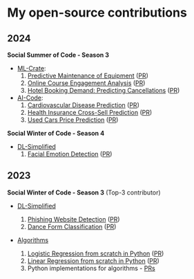 # My open-source contributions

## 2024

**Social Summer of Code - Season 3**
  * [ML-Crate](https://github.com/abhisheks008/ML-Crate):
      1. [Predictive Maintenance of Equipment](https://github.com/abhisheks008/ML-Crate/tree/main/Predictive%20Maintenance%20of%20Equipment) ([PR](https://github.com/abhisheks008/ML-Crate/pull/691))
      2. [Online Course Engagement Analysis](https://github.com/abhisheks008/ML-Crate/tree/main/Online%20Course%20Engagement) ([PR](https://github.com/abhisheks008/ML-Crate/pull/715))
      3. [Hotel Booking Demand: Predicting Cancellations](https://github.com/abhisheks008/ML-Crate/tree/main/Hotel%20Booking%20Demand%20Prediction) ([PR](https://github.com/abhisheks008/ML-Crate/pull/734))
  * [AI-Code](https://github.com/Avdhesh-Varshney/AI-Code):
      1. [Cardiovascular Disease Prediction](https://github.com/Avdhesh-Varshney/AI-Code/tree/main/ML/Projects/cardiovascular_disease_prediction) ([PR](https://github.com/Avdhesh-Varshney/AI-Code/pull/64))
      2. [Health Insurance Cross-Sell Prediction](https://github.com/Avdhesh-Varshney/AI-Code/tree/main/ML/Projects/insurance_cross_sell_prediction) ([PR](https://github.com/Avdhesh-Varshney/AI-Code/pull/78))
      3. [Used Cars Price Prediction](https://github.com/Avdhesh-Varshney/AI-Code/tree/main/ML/Projects/used_cars_price_prediction) ([PR](https://github.com/Avdhesh-Varshney/AI-Code/pull/83))
   
**Social Winter of Code - Season 4**
  * [DL-Simplified](https://github.com/abhisheks008/DL-Simplified)
      1. [Facial Emotion Detection](https://github.com/abhisheks008/DL-Simplified/tree/main/Facial%20Emotion%20Detection) ([PR](https://github.com/abhisheks008/DL-Simplified/pull/481))
   
## 2023

**Social Winter of Code - Season 3** (Top-3 contributor)
  * [DL-Simplified](https://github.com/abhisheks008/DL-Simplified)
      1. [Phishing Website Detection](https://github.com/abhisheks008/DL-Simplified/tree/main/Phishing-Website-Detection) ([PR](https://github.com/abhisheks008/DL-Simplified/pull/170))
      2. [Dance Form Classification](https://github.com/abhisheks008/DL-Simplified/tree/main/Dance-Form-Classification) ([PR](https://github.com/abhisheks008/DL-Simplified/pull/176))
   
  * [Algorithms](https://github.com/Kumar-laxmi/Algorithms)
      1. [Logistic Regression from scratch in Python](https://github.com/Kumar-laxmi/Algorithms/tree/main/Python/Machine%20Learning/Logistic-Regression) ([PR](https://github.com/Kumar-laxmi/Algorithms/pull/403))
      2. [Linear Regression from scratch in Python](https://github.com/Kumar-laxmi/Algorithms/tree/main/Python/Machine%20Learning/Linear-Regression) ([PR](https://github.com/Kumar-laxmi/Algorithms/pull/255))
      3. Python implementations for algorithms - [PRs](https://github.com/Kumar-laxmi/Algorithms/pulls?q=is%3Apr+is%3Amerged+author%3Astiwari-ds+)
